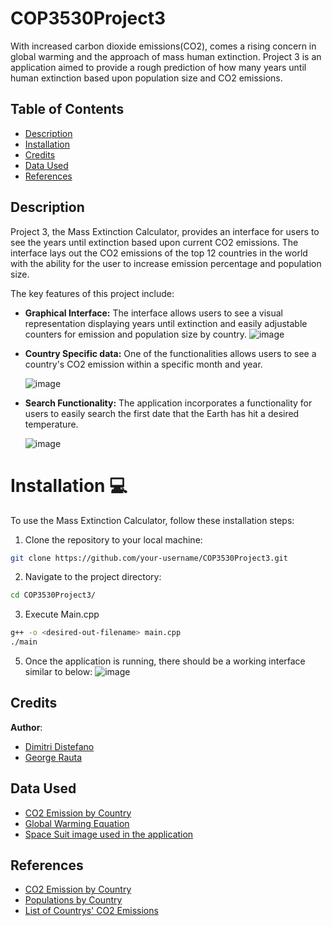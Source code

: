 # COP3530Project3

With increased carbon dioxide emissions(CO2), comes a rising concern in global warming and the approach of mass human extinction. Project 3 is an application aimed to provide a rough prediction of how many years until human extinction based upon population size and CO2 emissions.

## Table of Contents 

- [Description](#Description)
- [Installation](#installation)
- [Credits](#credits)
- [Data Used](#Data)
- [References](#References)

## Description

Project 3, the Mass Extinction Calculator, provides an interface for users to see the years until extinction based upon current CO2 emissions. The interface lays out the CO2 emissions of the top 12 countries in the world with the ability for the user to increase emission percentage and population size. 

The key features of this project include:
* **Graphical Interface:** The interface allows users to see a visual representation displaying years until extinction and easily adjustable counters for emission and population size by country.
  ![image](https://github.com/wilfredogao/COP3530Project3/assets/44207973/e88eab43-3d18-4aa0-9f9d-809144cf8449)

* **Country Specific data:** One of the functionalities allows users to see a country's CO2 emission within a specific month and year.

  ![image](https://github.com/wilfredogao/COP3530Project3/assets/44207973/4bbaeef0-e604-40f0-951c-11422ca15aff)


* **Search Functionality:** The application incorporates a functionality for users to easily search the first date that the Earth has hit a desired temperature.

  ![image](https://github.com/wilfredogao/COP3530Project3/assets/44207973/79119d37-116e-4876-a469-0ca3a947e4b3)



# Installation 💻

To use the Mass Extinction Calculator, follow these installation steps:

1. Clone the repository to your local machine:
```bash
git clone https://github.com/your-username/COP3530Project3.git
```
2. Navigate to the project directory:
```bash
cd COP3530Project3/
```
3. Execute Main.cpp
```bash
g++ -o <desired-out-filename> main.cpp
./main
```
5. Once the application is running, there should be a working interface similar to below:
  ![image](https://github.com/wilfredogao/COP3530Project3/assets/44207973/6271ceac-2177-46f1-9be5-c0b21e4cdc7c)


## Credits

**Author**:
* [Dimitri Distefano](https://github.com/DimitriDistefano)
* [George Rauta](https://github.com/GeorgeR227)

## Data Used

* [CO2 Emission by Country](https://www.ucsusa.org/resources/each-countrys-share-co2-emissions)
* [Global Warming Equation](http://ww38.globalwarmingequation.info/)
* [Space Suit image used in the application](https://www.dreamstime.com/cute-boy-space-suit-standing-helmet-his-hands-kid-dreaming-becoming-astronaut-cartoon-style-vector-illustration-image196378050)

## References

* [CO2 Emission by Country](https://www.ucsusa.org/resources/each-countrys-share-co2-emissions)
* [Populations by Country](https://www.worldometers.info/world-population/population-by-country/)
* [List of Countrys' CO2 Emissions](https://en.wikipedia.org/wiki/List_of_countries_by_carbon_dioxide_emissions)

